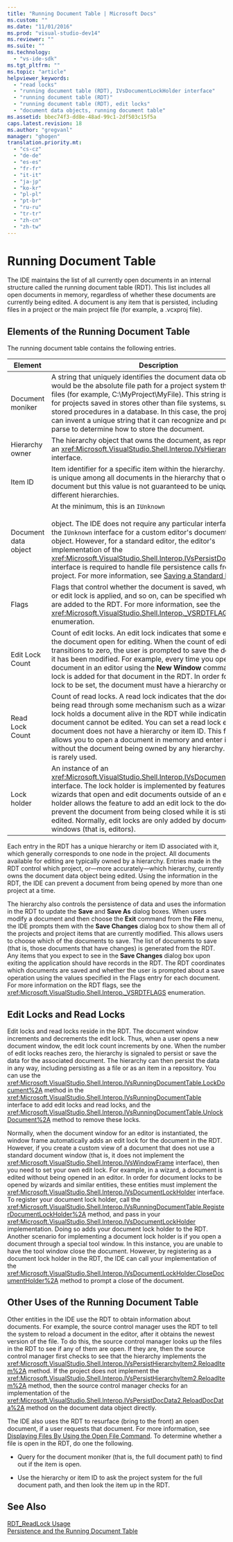 ```yaml
---
title: "Running Document Table | Microsoft Docs"
ms.custom: ""
ms.date: "11/01/2016"
ms.prod: "visual-studio-dev14"
ms.reviewer: ""
ms.suite: ""
ms.technology: 
  - "vs-ide-sdk"
ms.tgt_pltfrm: ""
ms.topic: "article"
helpviewer_keywords: 
  - "read locks"
  - "running document table (RDT), IVsDocumentLockHolder interface"
  - "running document table (RDT)"
  - "running document table (RDT), edit locks"
  - "document data objects, running document table"
ms.assetid: bbec74f3-dd8e-48ad-99c1-2df503c15f5a
caps.latest.revision: 18
ms.author: "gregvanl"
manager: "ghogen"
translation.priority.mt: 
  - "cs-cz"
  - "de-de"
  - "es-es"
  - "fr-fr"
  - "it-it"
  - "ja-jp"
  - "ko-kr"
  - "pl-pl"
  - "pt-br"
  - "ru-ru"
  - "tr-tr"
  - "zh-cn"
  - "zh-tw"
---
```

# Running Document Table
The IDE maintains the list of all currently open documents in an internal structure called the running document table (RDT). This list includes all open documents in memory, regardless of whether these documents are currently being edited. A document is any item that is persisted, including files in a project or the main project file (for example, a .vcxproj file).  
  
## Elements of the Running Document Table  
 The running document table contains the following entries.  
  
|Element|Description|  
|-------------|-----------------|  
|Document moniker|A string that uniquely identifies the document data object. This would be the absolute file path for a project system that manages files (for example, C:\MyProject\MyFile). This string is also used for projects saved in stores other than file systems, such as stored procedures in a database. In this case, the project system can invent a unique string that it can recognize and possibly parse to determine how to store the document.|  
|Hierarchy owner|The hierarchy object that owns the document, as represented by an <xref:Microsoft.VisualStudio.Shell.Interop.IVsHierarchy> interface.|  
|Item ID|Item identifier for a specific item within the hierarchy. This value is unique among all documents in the hierarchy that owns this document but this value is not guaranteed to be unique across different hierarchies.|  
|Document data object|At the minimum, this is an `IUnknown`<br /><br /> object. The IDE does not require any particular interface beyond the `IUnknown` interface for a custom editor's document data object. However, for a standard editor, the editor's implementation of the <xref:Microsoft.VisualStudio.Shell.Interop.IVsPersistDocData2> interface is required to handle file persistence calls from the project. For more information, see [Saving a Standard Document](../../extensibility/internals/saving-a-standard-document.md).|  
|Flags|Flags that control whether the document is saved, whether a read or edit lock is applied, and so on, can be specified when entries are added to the RDT. For more information, see the <xref:Microsoft.VisualStudio.Shell.Interop._VSRDTFLAGS> enumeration.|  
|Edit Lock Count|Count of edit locks. An edit lock indicates that some editor has the document open for editing. When the count of edit locks transitions to zero, the user is prompted to save the document, if it has been modified. For example, every time you open a document in an editor using the **New Window** command, an edit lock is added for that document in the RDT. In order for an edit lock to be set, the document must have a hierarchy or item ID.|  
|Read Lock Count|Count of read locks. A read lock indicates that the document is being read through some mechanism such as a wizard. A read lock holds a document alive in the RDT while indicating that the document cannot be edited. You can set a read lock even if the document does not have a hierarchy or item ID. This feature allows you to open a document in memory and enter it in the RDT without the document being owned by any hierarchy. This feature is rarely used.|  
|Lock holder|An instance of an <xref:Microsoft.VisualStudio.Shell.Interop.IVsDocumentLockHolder> interface. The lock holder is implemented by features such as wizards that open and edit documents outside of an editor. A lock holder allows the feature to add an edit lock to the document to prevent the document from being closed while it is still being edited. Normally, edit locks are only added by document windows (that is, editors).|  
  
 Each entry in the RDT has a unique hierarchy or item ID associated with it, which generally corresponds to one node in the project. All documents available for editing are typically owned by a hierarchy. Entries made in the RDT control which project, or—more accurately—which hierarchy, currently owns the document data object being edited. Using the information in the RDT, the IDE can prevent a document from being opened by more than one project at a time.  
  
 The hierarchy also controls the persistence of data and uses the information in the RDT to update the **Save** and **Save As** dialog boxes. When users modify a document and then choose the **Exit** command from the **File** menu, the IDE prompts them with the **Save Changes** dialog box to show them all of the projects and project items that are currently modified. This allows users to choose which of the documents to save. The list of documents to save (that is, those documents that have changes) is generated from the RDT. Any items that you expect to see in the **Save Changes** dialog box upon exiting the application should have records in the RDT. The RDT coordinates which documents are saved and whether the user is prompted about a save operation using the values specified in the Flags entry for each document. For more information on the RDT flags, see the <xref:Microsoft.VisualStudio.Shell.Interop._VSRDTFLAGS> enumeration.  
  
## Edit Locks and Read Locks  
 Edit locks and read locks reside in the RDT. The document window increments and decrements the edit lock. Thus, when a user opens a new document window, the edit lock count increments by one. When the number of edit locks reaches zero, the hierarchy is signaled to persist or save the data for the associated document. The hierarchy can then persist the data in any way, including persisting as a file or as an item in a repository. You can use the <xref:Microsoft.VisualStudio.Shell.Interop.IVsRunningDocumentTable.LockDocument%2A> method in the <xref:Microsoft.VisualStudio.Shell.Interop.IVsRunningDocumentTable> interface to add edit locks and read locks, and the <xref:Microsoft.VisualStudio.Shell.Interop.IVsRunningDocumentTable.UnlockDocument%2A> method to remove these locks.  
  
 Normally, when the document window for an editor is instantiated, the window frame automatically adds an edit lock for the document in the RDT. However, if you create a custom view of a document that does not use a standard document window (that is, it does not implement the <xref:Microsoft.VisualStudio.Shell.Interop.IVsWindowFrame> interface), then you need to set your own edit lock. For example, in a wizard, a document is edited without being opened in an editor. In order for document locks to be opened by wizards and similar entities, these entities must implement the <xref:Microsoft.VisualStudio.Shell.Interop.IVsDocumentLockHolder> interface. To register your document lock holder, call the <xref:Microsoft.VisualStudio.Shell.Interop.IVsRunningDocumentTable.RegisterDocumentLockHolder%2A> method, and pass in your <xref:Microsoft.VisualStudio.Shell.Interop.IVsDocumentLockHolder> implementation. Doing so adds your document lock holder to the RDT. Another scenario for implementing a document lock holder is if you open a document through a special tool window. In this instance, you are unable to have the tool window close the document. However, by registering as a document lock holder in the RDT, the IDE can call your implementation of the <xref:Microsoft.VisualStudio.Shell.Interop.IVsDocumentLockHolder.CloseDocumentHolder%2A> method to prompt a close of the document.  
  
## Other Uses of the Running Document Table  
 Other entities in the IDE use the RDT to obtain information about documents. For example, the source control manager uses the RDT to tell the system to reload a document in the editor, after it obtains the newest version of the file. To do this, the source control manager looks up the files in the RDT to see if any of them are open. If they are, then the source control manager first checks to see that the hierarchy implements the <xref:Microsoft.VisualStudio.Shell.Interop.IVsPersistHierarchyItem2.ReloadItem%2A> method. If the project does not implement the <xref:Microsoft.VisualStudio.Shell.Interop.IVsPersistHierarchyItem2.ReloadItem%2A> method, then the source control manager checks for an implementation of the <xref:Microsoft.VisualStudio.Shell.Interop.IVsPersistDocData2.ReloadDocData%2A> method on the document data object directly.  
  
 The IDE also uses the RDT to resurface (bring to the front) an open document, if a user requests that document. For more information, see [Displaying Files By Using the Open File Command](../../extensibility/internals/displaying-files-by-using-the-open-file-command.md). To determine whether a file is open in the RDT, do one the following.  
  
-   Query for the document moniker (that is, the full document path) to find out if the item is open.  
  
-   Use the hierarchy or item ID to ask the project system for the full document path, and then look the item up in the RDT.  
  
## See Also  
 [RDT_ReadLock Usage](../../extensibility/internals/rdt-readlock-usage.md)   
 [Persistence and the Running Document Table](../../extensibility/internals/persistence-and-the-running-document-table.md)